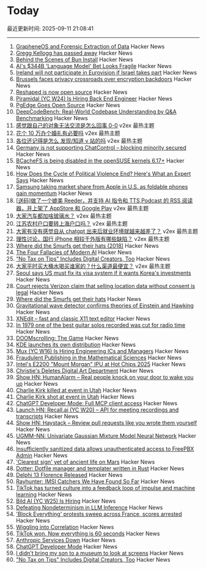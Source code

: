 # Today

最近更新时间: 2025-09-11 21:08:41

--- 
1. [GrapheneOS and Forensic Extraction of Data](https://discuss.grapheneos.org/d/13107-grapheneos-and-forensic-extraction-of-data) Hacker News
2. [Gregg Kellogg has passed away](https://lists.w3.org/Archives/Public/public-json-ld-wg/2025Sep/0012.html) Hacker News
3. [Behind the Scenes of Bun Install](https://bun.com/blog/behind-the-scenes-of-bun-install) Hacker News
4. [AI's $344B 'Language Model' Bet Looks Fragile](https://www.bloomberg.com/opinion/articles/2025-09-11/ai-s-344-billion-language-model-bet-looks-fragile) Hacker News
5. [Ireland will not participate in Eurovision if Israel takes part](https://www.rte.ie/entertainment/2025/0911/1532957-rte-eurovision/) Hacker News
6. [Brussels faces privacy crossroads over encryption backdoors](https://www.theregister.com/2025/09/11/eu_chat_control/) Hacker News
7. [Reshaped is now open source](https://reshaped.so/blog/reshaped-oss) Hacker News
8. [Piramidal (YC W24) Is Hiring Back End Engineer](https://www.ycombinator.com/companies/piramidal/jobs/1HvdaXs-full-stack-engineer-platform) Hacker News
9. [PgEdge Goes Open Source](https://www.pgedge.com/blog/pgedge-goes-open-source) Hacker News
10. [DeepCodeBench: Real-World Codebase Understanding by Q&A Benchmarking](https://www.qodo.ai/blog/deepcodebench-real-world-codebase-understanding-by-qa-benchmarking/) Hacker News
11. [感觉跟自己的对象无法交流是怎么回事 0-0](https://www.v2ex.com/t/1158528) v2ex 最热主题
12. [花个 10 万办个婚礼有必要吗](https://www.v2ex.com/t/1158523) v2ex 最热主题
13. [各位还记得是怎么 发现/知道 v 站的吗](https://www.v2ex.com/t/1158507) v2ex 最热主题
14. [Germany is not supporting ChatControl – blocking minority secured](https://digitalcourage.social/@echo_pbreyer/115184350819592476) Hacker News
15. [BCacheFS is being disabled in the openSUSE kernels 6.17+](https://lwn.net/ml/all/9032de2a-03a7-4f9e-9c8a-8bd81c5d1fc5@suse.cz/) Hacker News
16. [How Does the Cycle of Political Violence End? Here's What an Expert Says](https://www.politico.com/news/magazine/2025/06/02/political-violence-boulder-attack-00381778) Hacker News
17. [Samsung taking market share from Apple in U.S. as foldable phones gain momentum](https://www.cnbc.com/2025/08/16/samsungs-us-market-share-apple-rivalry-foldable-phones.html) Hacker News
18. [[送码]做了一个媲美 Reeder，并支持 AI 指令和 TTS,Podcast 的 RSS 阅读器，并上架了 AppStore 和 Google Play](https://www.v2ex.com/t/1158494) v2ex 最热主题
19. [大家汽车都加啥玻璃水？](https://www.v2ex.com/t/1158493) v2ex 最热主题
20. [江苏农村户口要转上海户口吗？](https://www.v2ex.com/t/1158462) v2ex 最热主题
21. [大家有没有感觉自从 chatgpt 出来后就业环境就越来越差了？](https://www.v2ex.com/t/1158457) v2ex 最热主题
22. [理性讨论，国行 iPhone 相较于外版有哪些缺陷？](https://www.v2ex.com/t/1158442) v2ex 最热主题
23. [Where did the Smurfs get their hats (2018)](https://www.pipelinecomics.com/beginning-bd-smurfs-hats-origin/) Hacker News
24. [The Four Fallacies of Modern AI](https://blog.apiad.net/p/the-four-fallacies-of-modern-ai) Hacker News
25. [“No Tax on Tips” Includes Digital Creators, Too](https://www.hollywoodreporter.com/business/business-news/no-tax-on-tips-guidance-creators-trump-treasury-1236366513/) Hacker News
26. [大家平时买大桶水喝买谁家的？什么渠道最便宜？](https://www.v2ex.com/t/1158444) v2ex 最热主题
27. [Seoul says US must fix its visa system if it wants Korea's investments](https://english.hani.co.kr/arti/english_edition/e_international/1218025.html) Hacker News
28. [Court rejects Verizon claim that selling location data without consent is legal](https://arstechnica.com/tech-policy/2025/09/court-rejects-verizon-claim-that-selling-location-data-without-consent-is-legal/) Hacker News
29. [Where did the Smurfs get their hats](https://www.pipelinecomics.com/beginning-bd-smurfs-hats-origin/) Hacker News
30. [Gravitational wave detector confirms theories of Einstein and Hawking](https://www.space.com/astronomy/gravitational-wave-detector-confirms-theories-of-einstein-and-hawking-this-is-the-clearest-view-yet-of-the-nature-of-black-holes) Hacker News
31. [XNEdit – fast and classic X11 text editor](https://www.unixwork.de/xnedit/) Hacker News
32. [In 1979 one of the best guitar solos recorded was cut for radio time](https://www.seekhifi.com/my-sharona-by-the-knack/) Hacker News
33. [DOOMscrolling: The Game](https://ironicsans.ghost.io/doomscrolling-the-game/) Hacker News
34. [KDE launches its own distribution](https://lwn.net/SubscriberLink/1037166/caa6979c16a99c9e/) Hacker News
35. [Mux (YC W16) Is Hiring Engineering ICs and Managers](https://mux.com/jobs) Hacker News
36. [Fraudulent Publishing in the Mathematical Sciences](https://arxiv.org/abs/2509.07257) Hacker News
37. [Intel's E2200 "Mount Morgan" IPU at Hot Chips 2025](https://chipsandcheese.com/p/intels-e2200-mount-morgan-ipu-at) Hacker News
38. [Christie's Deletes Digital Art Department](https://news.artnet.com/market/christies-scraps-digital-art-department-2685784) Hacker News
39. [Show HN: HumanAlarm – Real people knock on your door to wake you up](https://humanalarm.com) Hacker News
40. [Charlie Kirk killed at event in Utah](https://www.nbcnews.com/news/us-news/live-blog/live-updates-shooting-charlie-kirk-event-utah-rcna230437) Hacker News
41. [Charlie Kirk shot at event in Utah](https://www.nbcnews.com/news/us-news/live-blog/live-updates-shooting-charlie-kirk-event-utah-rcna230437) Hacker News
42. [ChatGPT Developer Mode: Full MCP client access](https://platform.openai.com/docs/guides/developer-mode) Hacker News
43. [Launch HN: Recall.ai (YC W20) – API for meeting recordings and transcripts](https://news.ycombinator.com/item?id=45199648) Hacker News
44. [Show HN: Haystack – Review pull requests like you wrote them yourself](https://haystackeditor.com) Hacker News
45. [UGMM-NN: Univariate Gaussian Mixture Model Neural Network](https://arxiv.org/abs/2509.07569) Hacker News
46. [Insufficiently sanitized data allows unauthenticated access to FreePBX Admin](https://labs.watchtowr.com/you-already-have-our-personal-data-take-our-phone-calls-too-freepbx-cve-2025-57819/) Hacker News
47. ['Clearest sign' yet of ancient life on Mars](https://www.nature.com/articles/s41586-025-09413-0) Hacker News
48. [Dotter: Dotfile manager and templater written in Rust](https://github.com/SuperCuber/dotter) Hacker News
49. [Delphi 13 Florence Released](https://blogs.embarcadero.com/announcing-the-availability-of-rad-studio-13-florence/) Hacker News
50. [Rayhunter: IMSI Catchers We Have Found So Far](https://www.eff.org/deeplinks/2025/09/rayhunter-what-we-have-found-so-far) Hacker News
51. [TikTok has turned culture into a feedback loop of impulse and machine learning](https://www.thenexus.media/tiktok-won-now-everything-is-60-seconds/) Hacker News
52. [Bild AI (YC W25) Is Hiring](https://www.ycombinator.com/companies/bild-ai/jobs/m2ilR5L-founding-engineer-applied-ai) Hacker News
53. [Defeating Nondeterminism in LLM Inference](https://thinkingmachines.ai/blog/defeating-nondeterminism-in-llm-inference/) Hacker News
54. ['Block Everything' protests sweep across France, scores arrested](https://www.reuters.com/world/europe/block-everything-protests-sweep-across-france-scores-arrested-2025-09-10/) Hacker News
55. [Wiggling into Correlation](https://entropicthoughts.com/wiggling-into-correlation) Hacker News
56. [TikTok won. Now everything is 60 seconds](https://www.thenexus.media/tiktok-won-now-everything-is-60-seconds/) Hacker News
57. [Anthropic Services Down](https://status.anthropic.com/incidents/k6gkm2b8cjk9) Hacker News
58. [ChatGPT Developer Mode](https://platform.openai.com/docs/guides/developer-mode) Hacker News
59. [I didn't bring my son to a museum to look at screens](https://sethpurcell.com/writing/screens-in-museums/) Hacker News
60. ["No Tax on Tips" Includes Digital Creators, Too](https://www.hollywoodreporter.com/business/business-news/no-tax-on-tips-guidance-creators-trump-treasury-1236366513/) Hacker News
